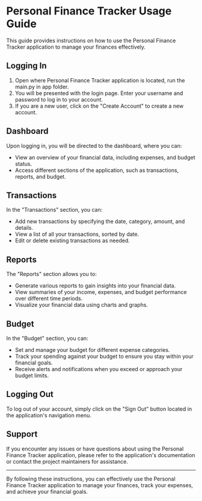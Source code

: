 # Personal Finance Tracker Usage Guide

This guide provides instructions on how to use the Personal Finance Tracker application to manage your finances effectively.

## Logging In

1. Open where Personal Finance Tracker application is located, run the main.py in app folder.
2. You will be presented with the login page. Enter your username and password to log in to your account.
3. If you are a new user, click on the "Create Account" to create a new account.

## Dashboard

Upon logging in, you will be directed to the dashboard, where you can:

- View an overview of your financial data, including expenses, and budget status.
- Access different sections of the application, such as transactions, reports, and budget.

## Transactions

In the "Transactions" section, you can:

- Add new transactions by specifying the date, category, amount, and details.
- View a list of all your transactions, sorted by date.
- Edit or delete existing transactions as needed.

## Reports

The "Reports" section allows you to:

- Generate various reports to gain insights into your financial data.
- View summaries of your income, expenses, and budget performance over different time periods.
- Visualize your financial data using charts and graphs.

## Budget

In the "Budget" section, you can:

- Set and manage your budget for different expense categories.
- Track your spending against your budget to ensure you stay within your financial goals.
- Receive alerts and notifications when you exceed or approach your budget limits.


## Logging Out

To log out of your account, simply click on the "Sign Out" button located in the application's navigation menu.

## Support

If you encounter any issues or have questions about using the Personal Finance Tracker application, please refer to the application's documentation or contact the project maintainers for assistance.

---

By following these instructions, you can effectively use the Personal Finance Tracker application to manage your finances, track your expenses, and achieve your financial goals.